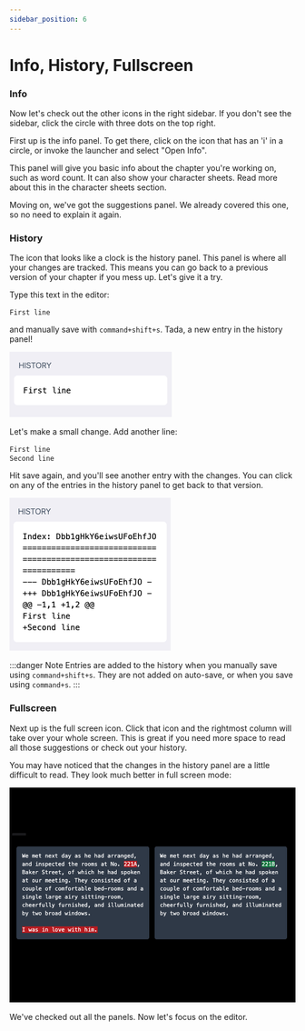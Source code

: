```yaml
---
sidebar_position: 6
---
```


# Info, History, Fullscreen

### Info

Now let's check out the other icons in the right sidebar. If you don't see the sidebar, click the  circle with three dots on the top right.

First up is the info panel. To get there, click on the icon that has an 'i' in a circle, or invoke the launcher and select "Open Info".

This panel will give you basic info about the chapter you're working on, such as word count. It can also show your character sheets. Read more about this in the character sheets section.

Moving on, we've got the suggestions panel. We already covered this one, so no need to explain it again.

### History

The icon that looks like a clock is the history panel. This panel is where all your changes are tracked. This means you can go back to a previous version of your chapter if you mess up. Let's give it a try.

Type this text in the editor:

```
First line
```

and manually save with `command+shift+s`. Tada, a new entry in the history panel!

![screenshot of the first line in history](/img/ss/first-line.png)

Let's make a small change. Add another line:

```
First line
Second line
```

Hit save again, and you'll see another entry with the changes. You can click on any of the entries in the history panel to get back to that version.

![screenshot of the second line in history](/img/ss/second-line.png)

:::danger Note
Entries are added to the history when you manually save using `command+shift+s`. They are not added on auto-save, or when you save using `command+s`.
:::

### Fullscreen

Next up is the full screen icon. Click that icon and the rightmost column will take over your whole screen. This is great if you need more space to read all those suggestions or check out your history.

You may have noticed that the changes in the history panel are a little difficult to read. They look much better in full screen mode:

![screenshot of history in full screen](/img/ss/diff.png)

We've checked out all the panels. Now let's focus on the editor.